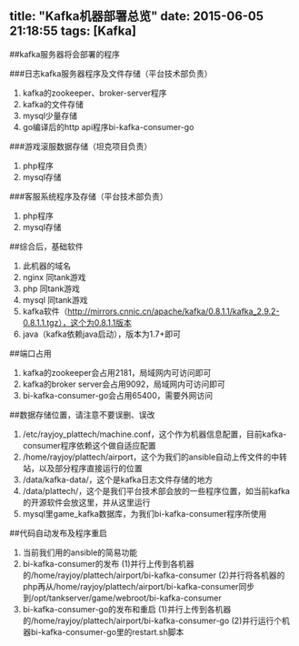 title: "Kafka机器部署总览"
date: 2015-06-05 21:18:55
tags: [Kafka]
---

##kafka服务器将会部署的程序

###日志kafka服务器程序及文件存储（平台技术部负责）

1. kafka的zookeeper、broker-server程序
2. kafka的文件存储
3. mysql少量存储
4. go编译后的http api程序bi-kafka-consumer-go
<!-- more -->
###游戏滚服数据存储（坦克项目负责）

1. php程序
2. mysql存储

###客服系统程序及存储（平台技术部负责）

1. php程序
2. mysql存储

##综合后，基础软件

1. 此机器的域名
2. nginx 同tank游戏
3. php 同tank游戏
4. mysql 同tank游戏
5. kafka软件（http://mirrors.cnnic.cn/apache/kafka/0.8.1.1/kafka_2.9.2-0.8.1.1.tgz），这个为0.8.1.1版本
6. java（kafka依赖java启动），版本为1.7+即可

##端口占用

1. kafka的zookeeper会占用2181，局域网内可访问即可
2. kafka的broker server会占用9092，局域网内可访问即可
3. bi-kafka-consumer-go会占用65400，需要外网访问

##数据存储位置，请注意不要误删、误改

1. /etc/rayjoy_plattech/machine.conf，这个作为机器信息配置，目前kafka-consumer程序依赖这个做自适应配置
2. /home/rayjoy/plattech/airport，这个为我们的ansible自动上传文件的中转站，以及部分程序直接运行的位置
3. /data/kafka-data/，这个是kafka日志文件存储的地方
4. /data/plattech/，这个是我们平台技术部会放的一些程序位置，如当前kafka的开源软件会放这里，并从这里运行
5. mysql里game_kafka数据库，为我们bi-kafka-consumer程序所使用

##代码自动发布及程序重启

1. 当前我们用的ansible的简易功能
2. bi-kafka-consumer的发布
	(1)并行上传到各机器的/home/rayjoy/plattech/airport/bi-kafka-consumer
	(2)并行将各机器的php再从/home/rayjoy/plattech/airport/bi-kafka-consumer同步到/opt/tankserver/game/webroot/bi-kafka-consumer
3. bi-kafka-consumer-go的发布和重启
	(1)并行上传到各机器的/home/rayjoy/plattech/airport/bi-kafka-consumer-go
	(2)并行运行个机器bi-kafka-consumer-go里的restart.sh脚本